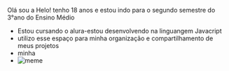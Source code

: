 Olá sou a Helo!
tenho 18 anos e estou indo para o segundo semestre do 3°ano do Ensino Médio
- Estou cursando o alura-estou desenvolvendo na linguangem Javacript
- utilizo esse espaço para minha organização e compartilhamento de meus projetos
- minha
- ![meme](https://media1.tenor.com/m/VMpOxDqPGjIAAAAd/annoyed-angry.gif)
